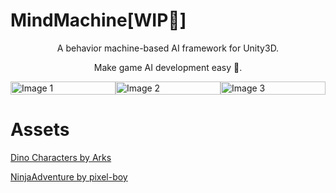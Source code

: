 # MindMachine[WIP🔨]

<p align="center">
A behavior machine-based AI framework for Unity3D.
</p>

<p align="center">
Make game AI development easy 🎉.
</p>

<div style="display: flex; justify-content: center;">
    <img src="https://github.com/user-attachments/assets/329af344-8048-4eed-886e-3f0ef237ffa1" alt="Image 1" style="width: 100%;"/>
    <img src="https://github.com/user-attachments/assets/97a91848-7604-4a30-8738-2b0e3f76ccf6" alt="Image 2" style="width: 100%;"/>
    <img src="https://github.com/user-attachments/assets/b37b649b-ef3d-4677-9432-f3a287cd6f42" alt="Image 3" style="width: 100%;"/>
</div>

# Assets
[Dino Characters by Arks](https://twitter.com/ScissorMarks)
 
[NinjaAdventure by pixel-boy](https://github.com/pixel-boy/NinjaAdventure)
